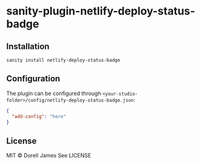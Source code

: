 # sanity-plugin-netlify-deploy-status-badge

## Installation

```
sanity install netlify-deploy-status-badge
```

## Configuration

The plugin can be configured through `<your-studio-folder>/config/netlify-deploy-status-badge.json`:

```json
{
  "add-config": "here"
}
```

## License

MIT © Dorell James
See LICENSE